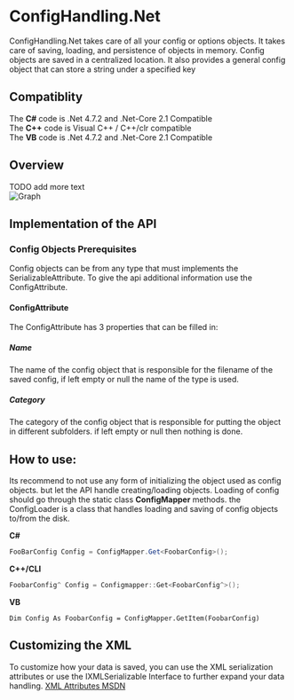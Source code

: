# ConfigHandling.Net
ConfigHandling.Net takes care of all your config or options objects. 
It takes care of saving, loading, and persistence of objects in memory. 
Config objects are saved in a centralized location.
It also provides a general config object that can store a string under a specified key

## Compatiblity

The **C#** code is .Net 4.7.2 and .Net-Core 2.1 Compatible  
The **C++** code is Visual C++ / C++/clr compatible  
The **VB** code is .Net 4.7.2 and .Net-Core 2.1 Compatible  

## Overview
TODO add more text  
![Graph](https://raw.githubusercontent.com/DaanV2/ConfigHandling.Net-Master/master/Documentation/Graph%20Overview.png)

## Implementation of the API

### Config Objects Prerequisites
Config objects can be from any type that must implements the SerializableAttribute.
To give the api additional information use the ConfigAttribute.

#### ConfigAttribute
The ConfigAttribute has 3 properties that can be filled in:

##### Name
The name of the config object that is responsible for the filename of the saved config, if left empty or null the name of the type is used.

##### Category
The category of the config object that is responsible for putting the object in different subfolders. if left empty or null then nothing is done.

## How to use:
Its recommend to not use any form of initializing the object used as config objects. but let the API handle creating/loading objects.
Loading of config should go through the static class **ConfigMapper** methods. the ConfigLoader is a class that handles loading and saving of config objects to/from the disk.


**C#**
```C#
FooBarConfig Config = ConfigMapper.Get<FoobarConfig>();
```
**C++/CLI**
```Cpp
FoobarConfig^ Config = Configmapper::Get<FoobarConfig^>();
```
**VB**
```VB
Dim Config As FoobarConfig = ConfigMapper.GetItem(FoobarConfig)
```

## Customizing the XML
To customize how your data is saved, you can use the XML serialization attributes or use the IXMLSerializable Interface to further expand your data handling.
[XML Attributes MSDN](https://docs.microsoft.com/en-us/dotnet/standard/serialization/controlling-xml-serialization-using-attributes)
